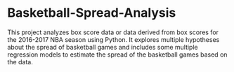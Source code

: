 # Basketball-Spread-Analysis
This project analyzes box score data or data derived from box scores for the 2016-2017 NBA season using Python. It explores multiple hypotheses about the spread of basketball games and includes some multiple regression models to estimate the spread of the basketball games based on the data.
